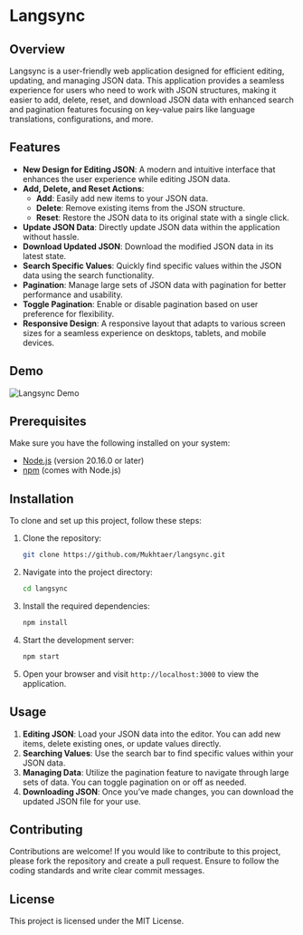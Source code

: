 # Langsync

## Overview

Langsync is a user-friendly web application designed for efficient editing, updating, and managing JSON data. This application provides a seamless experience for users who need to work with JSON structures, making it easier to add, delete, reset, and download JSON data with enhanced search and pagination features focusing on key-value pairs like language translations, configurations, and more.

## Features

- **New Design for Editing JSON**: A modern and intuitive interface that enhances the user experience while editing JSON data.
- **Add, Delete, and Reset Actions**:
  - **Add**: Easily add new items to your JSON data.
  - **Delete**: Remove existing items from the JSON structure.
  - **Reset**: Restore the JSON data to its original state with a single click.
- **Update JSON Data**: Directly update JSON data within the application without hassle.
- **Download Updated JSON**: Download the modified JSON data in its latest state.
- **Search Specific Values**: Quickly find specific values within the JSON data using the search functionality.
- **Pagination**: Manage large sets of JSON data with pagination for better performance and usability.
- **Toggle Pagination**: Enable or disable pagination based on user preference for flexibility.
- **Responsive Design**: A responsive layout that adapts to various screen sizes for a seamless experience on desktops, tablets, and mobile devices.

## Demo

![Langsync Demo]('')

## Prerequisites

Make sure you have the following installed on your system:

- [Node.js](https://nodejs.org/) (version 20.16.0 or later)
- [npm](https://www.npmjs.com/) (comes with Node.js)

## Installation

To clone and set up this project, follow these steps:

1. Clone the repository:

   ```bash
   git clone https://github.com/Mukhtaer/langsync.git

   ```

2. Navigate into the project directory:

   ```bash
   cd langsync

   ```

3. Install the required dependencies:

   ```bash
   npm install

   ```

4. Start the development server:

   ```bash
   npm start

   ```

5. Open your browser and visit `http://localhost:3000` to view the application.

## Usage

1. **Editing JSON**: Load your JSON data into the editor. You can add new items, delete existing ones, or update values directly.
2. **Searching Values**: Use the search bar to find specific values within your JSON data.
3. **Managing Data**: Utilize the pagination feature to navigate through large sets of data. You can toggle pagination on or off as needed.
4. **Downloading JSON**: Once you’ve made changes, you can download the updated JSON file for your use.

## Contributing

Contributions are welcome! If you would like to contribute to this project, please fork the repository and create a pull request. Ensure to follow the coding standards and write clear commit messages.

## License

This project is licensed under the MIT License.
